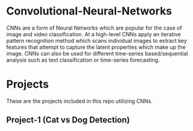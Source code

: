 # Convolutional-Neural-Networks

CNNs are a form of Neural Networks which are popular for the case of image and video classification. At a high-level CNNs apply an iterative pattern recognition method which scans individual images to extract key features that attempt to capture the latent properties which make up the image. CNNs can also be used for different time-series based/sequential analysis such as text classification or time-series forecasting. 


# Projects
These are the projects included in this repo utilizing CNNs.

## Project-1 (Cat vs Dog Detection)

